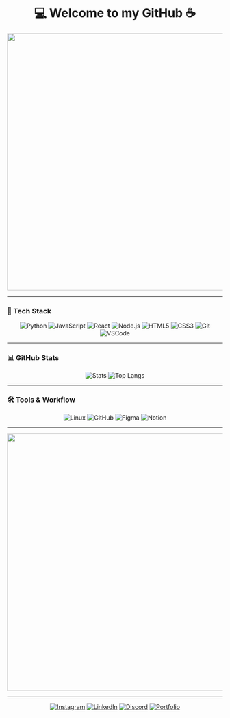 <h1 align="center">💻 Welcome to my GitHub ☕</h1>

<div align="center">
  <img src="https://media.tenor.com/2uyENRmiUt0AAAAC/coding.gif" width="600">
</div>

---

### 🧠 Tech Stack
<div align="center">

![Python](https://img.shields.io/badge/Python-3776AB?style=for-the-badge&logo=python&logoColor=white)
![JavaScript](https://img.shields.io/badge/JavaScript-F7DF1E?style=for-the-badge&logo=javascript&logoColor=black)
![React](https://img.shields.io/badge/React-61DAFB?style=for-the-badge&logo=react&logoColor=black)
![Node.js](https://img.shields.io/badge/Node.js-339933?style=for-the-badge&logo=node.js&logoColor=white)
![HTML5](https://img.shields.io/badge/HTML5-E34F26?style=for-the-badge&logo=html5&logoColor=white)
![CSS3](https://img.shields.io/badge/CSS3-1572B6?style=for-the-badge&logo=css3&logoColor=white)
![Git](https://img.shields.io/badge/Git-F05032?style=for-the-badge&logo=git&logoColor=white)
![VSCode](https://img.shields.io/badge/VSCode-0078D4?style=for-the-badge&logo=visual-studio-code&logoColor=white)

</div>

---

### 📊 GitHub Stats
<div align="center">

![Stats](https://github-readme-stats.vercel.app/api?username=SEU_USUARIO_AQUI&show_icons=true&theme=tokyonight&hide_border=true)
![Top Langs](https://github-readme-stats.vercel.app/api/top-langs/?username=SEU_USUARIO_AQUI&layout=compact&theme=tokyonight&hide_border=true)

</div>

---

### 🛠️ Tools & Workflow
<div align="center">

![Linux](https://img.shields.io/badge/Linux-FCC624?style=for-the-badge&logo=linux&logoColor=black)
![GitHub](https://img.shields.io/badge/GitHub-181717?style=for-the-badge&logo=github)
![Figma](https://img.shields.io/badge/Figma-F24E1E?style=for-the-badge&logo=figma&logoColor=white)
![Notion](https://img.shields.io/badge/Notion-000000?style=for-the-badge&logo=notion&logoColor=white)

</div>

---

<div align="center">
  <img src="https://media.tenor.com/GfSX-u7VGM4AAAAC/coding.gif" width="600">
</div>

---

<div align="center">

[![Instagram](https://img.shields.io/badge/Instagram-E4405F?style=for-the-badge&logo=instagram&logoColor=white)](https://instagram.com/)
[![LinkedIn](https://img.shields.io/badge/LinkedIn-0A66C2?style=for-the-badge&logo=linkedin&logoColor=white)](https://linkedin.com/)
[![Discord](https://img.shields.io/badge/Discord-5865F2?style=for-the-badge&logo=discord&logoColor=white)](https://discord.com/)
[![Portfolio](https://img.shields.io/badge/Portfolio-000000?style=for-the-badge&logo=vercel&logoColor=white)](#)

</div>
